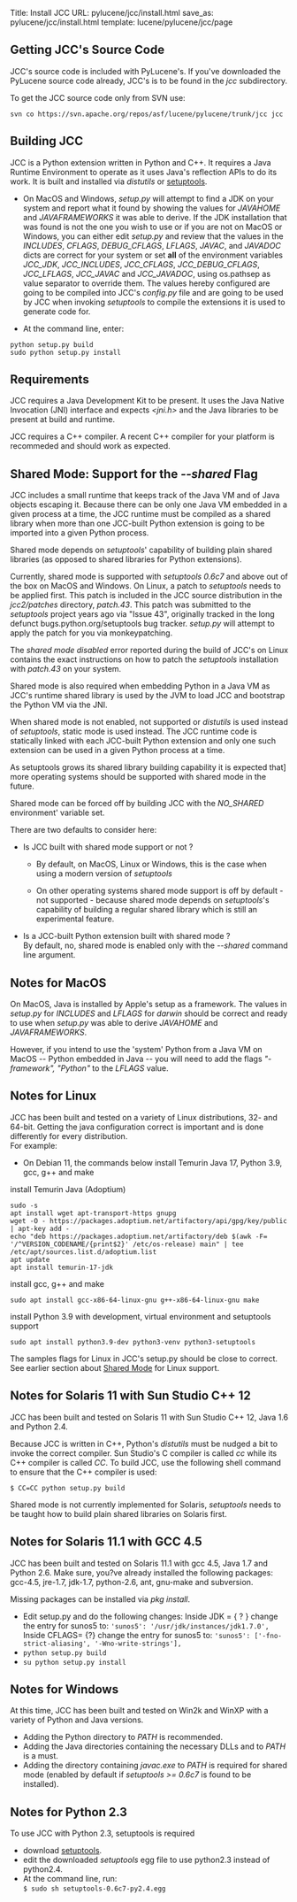 Title: Install JCC
URL: pylucene/jcc/install.html
save_as: pylucene/jcc/install.html
template: lucene/pylucene/jcc/page

## Getting JCC's Source Code

JCC's source code is included with PyLucene's. If you've downloaded the PyLucene
source code already, JCC's is to be found in the _jcc_ subdirectory.

To get the JCC source code only from SVN use:
```
svn co https://svn.apache.org/repos/asf/lucene/pylucene/trunk/jcc jcc
```

## Building JCC

JCC is a Python extension written in Python and C++. It requires a Java Runtime
Environment to operate as it uses Java's reflection APIs to do its work. It is
built and installed via _distutils_ or [setuptools](https://pypi.python.org/pypi/setuptools).

- On MacOS and Windows, _setup.py_ will attempt to find a JDK on your system and
report what it found by showing the values for _JAVAHOME_ and _JAVAFRAMEWORKS_ it
was able to derive. If the JDK installation that was found is not the one you
wish to use or if you are not on MacOS or Windows, you can either edit _setup.py_
and review that the values in the _INCLUDES_, _CFLAGS_, _DEBUG_CFLAGS_, _LFLAGS_,
_JAVAC_, and _JAVADOC_ dicts are correct for your system or set **all** of the
environment variables _JCC_JDK_, _JCC_INCLUDES_, _JCC_CFLAGS_, _JCC_DEBUG_CFLAGS_,
_JCC_LFLAGS_, _JCC_JAVAC_ and _JCC_JAVADOC_, using os.pathsep as value separator
to override them. The values hereby configured are going to be compiled into JCC's
_config.py_ file and are going to be used by JCC when invoking _setuptools_ to
compile the extensions it is used to generate code for.

- At the command line, enter:
```
python setup.py build
sudo python setup.py install
```

## Requirements

JCC requires a Java Development Kit to be present. It uses the Java Native Invocation (JNI) interface and expects _&lt;jni.h&gt;_ and the Java libraries to be present at build and runtime.

JCC requires a C++ compiler. A recent C++ compiler for your platform is recommeded and should work as expected.

## Shared Mode: Support for the _--shared_ Flag

JCC includes a small runtime that keeps track of the Java VM and of Java objects
escaping it. Because there can be only one Java VM embedded in a given process
at a time, the JCC runtime must be compiled as a shared library when more than
one JCC-built Python extension is going to be imported into a given Python process.

Shared mode depends on _setuptools_' capability of building plain shared libraries
(as opposed to shared libraries for Python extensions).

Currently, shared mode is supported with _setuptools 0.6c7_ and above out of the
box on MacOS and Windows. On Linux, a patch to _setuptools_ needs to be applied
first. This patch is included in the JCC source distribution in the _jcc2/patches_
directory, _patch.43_. This patch was submitted to the _setuptools_ project
years ago via "Issue 43", originally tracked in the long defunct
bugs.python.org/setuptools bug tracker. _setup.py_ will attempt to apply the
patch for you via monkeypatching.

The _shared mode disabled_ error reported during the build of JCC's on Linux
contains the exact instructions on how to patch the _setuptools_ installation
with _patch.43_ on your system.

Shared mode is also required when embedding Python in a Java VM as JCC's runtime
shared library is used by the JVM to load JCC and bootstrap the Python VM via the
JNI.


When shared mode is not enabled, not supported or _distutils_ is used instead
of _setuptools_, static mode is used instead. The JCC runtime code is statically
linked with each JCC-built Python extension and only one such extension can be
used in a given Python process at a time.

As setuptools grows its shared library building capability it is expected that]
more operating systems should be supported with shared mode in the future.

Shared mode can be forced off by building JCC with the _NO_SHARED_ environment'
variable set.

There are two defaults to consider here:


- Is JCC built with shared mode support or not ?

    - By default, on MacOS, Linux or Windows, this is the case when using a modern
      version of _setuptools_

    - On other operating systems shared mode support is off by default - not
      supported - because shared mode depends on _setuptools_'s capability of
      building a regular shared library which is still an experimental feature.

- Is a JCC-built Python extension built with shared mode ?<br/>By default, no,
  shared mode is enabled only with the _--shared_ command line argument.

## Notes for MacOS

On MacOS, Java is installed by Apple's setup as a framework. The values in
_setup.py_ for _INCLUDES_ and _LFLAGS_ for _darwin_ should be correct and ready
to use when _setup.py_ was able to derive _JAVAHOME_ and _JAVAFRAMEWORKS_.

  However, if you intend to use the 'system' Python from a Java VM on MacOS --
  Python embedded in Java -- you will need to add the flags _"-framework", "Python"_
  to the _LFLAGS_ value.

## Notes for Linux

JCC has been built and tested on a variety of Linux distributions, 32- and 64-bit.
Getting the java configuration correct is important and is done differently for
every distribution.<br/>For example:

- On Debian 11, the commands below install Temurin Java 17, Python 3.9, gcc, g++ and make

install Temurin Java (Adoptium)
```
sudo -s
apt install wget apt-transport-https gnupg
wget -O - https://packages.adoptium.net/artifactory/api/gpg/key/public | apt-key add -
echo "deb https://packages.adoptium.net/artifactory/deb $(awk -F= '/^VERSION_CODENAME/{print$2}' /etc/os-release) main" | tee /etc/apt/sources.list.d/adoptium.list
apt update
apt install temurin-17-jdk
```

install gcc, g++ and make
```
sudo apt install gcc-x86-64-linux-gnu g++-x86-64-linux-gnu make
```

install Python 3.9 with development, virtual environment and setuptools support
```
sudo apt install python3.9-dev python3-venv python3-setuptools
```

The samples flags for Linux in JCC's setup.py should be close to correct.
See earlier section about [Shared Mode](#shared) for Linux support.

## Notes for Solaris 11 with Sun Studio C++ 12

JCC has been built and tested on Solaris 11 with Sun Studio C++ 12, Java 1.6 and
Python 2.4.

Because JCC is written in C++, Python's _distutils_ must be nudged a bit to
invoke the correct compiler. Sun Studio's C compiler is called _cc_ while its C++
compiler is called _CC_. To build JCC, use the following shell command to ensure
that the C++ compiler is used:

`$ CC=CC python setup.py build`

Shared mode is not currently implemented for Solaris, _setuptools_ needs to be
taught how to build plain shared libraries on Solaris first.

## Notes for Solaris 11.1 with GCC 4.5

JCC has been built and tested on Solaris 11.1 with gcc 4.5, Java 1.7 and Python
2.6. Make sure, you?ve already installed the following packages: gcc-4.5, jre-1.7,
jdk-1.7, python-2.6, ant, gnu-make and subversion.

Missing packages can be installed via _pkg install_.

- Edit setup.py and do the following changes: Inside JDK = { ? } change the entry
for sunos5 to: `'sunos5': '/usr/jdk/instances/jdk1.7.0',` Inside CFLAGS= {?} change
the entry for sunos5 to: `'sunos5': ['-fno-strict-aliasing', '-Wno-write-strings'],`
- `python setup.py build`
- `su python setup.py install`

## Notes for Windows

At this time, JCC has been built and tested on Win2k and WinXP with a variety of
Python and Java versions.

- Adding the Python directory to _PATH_ is recommended.
- Adding the Java directories containing the necessary DLLs and to _PATH_ is a must.
- Adding the directory containing _javac.exe_ to _PATH_ is required for shared
  mode (enabled by default if _setuptools >= 0.6c7_ is found to be installed).

## Notes for Python 2.3

To use JCC with Python 2.3, setuptools is required

- download [setuptools](https://pypi.python.org/pypi/setuptools).
- edit the downloaded _setuptools_ egg file to use python2.3 instead of python2.4.
- At the command line, run:<br/> `$ sudo sh setuptools-0.6c7-py2.4.egg`
